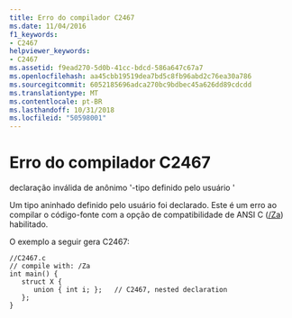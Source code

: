 ```yaml
---
title: Erro do compilador C2467
ms.date: 11/04/2016
f1_keywords:
- C2467
helpviewer_keywords:
- C2467
ms.assetid: f9ead270-5d0b-41cc-bdcd-586a647c67a7
ms.openlocfilehash: aa45cbb19519dea7bd5c8fb96abd2c76ea30a786
ms.sourcegitcommit: 6052185696adca270bc9bdbec45a626dd89cdcdd
ms.translationtype: MT
ms.contentlocale: pt-BR
ms.lasthandoff: 10/31/2018
ms.locfileid: "50598001"
---
```

# <a name="compiler-error-c2467"></a>Erro do compilador C2467

declaração inválida de anônimo '-tipo definido pelo usuário '

Um tipo aninhado definido pelo usuário foi declarado. Este é um erro ao compilar o código-fonte com a opção de compatibilidade de ANSI C ([/Za](../../build/reference/za-ze-disable-language-extensions.md)) habilitado.

O exemplo a seguir gera C2467:

```
//C2467.c
// compile with: /Za
int main() {
   struct X {
      union { int i; };   // C2467, nested declaration
   };
}
```